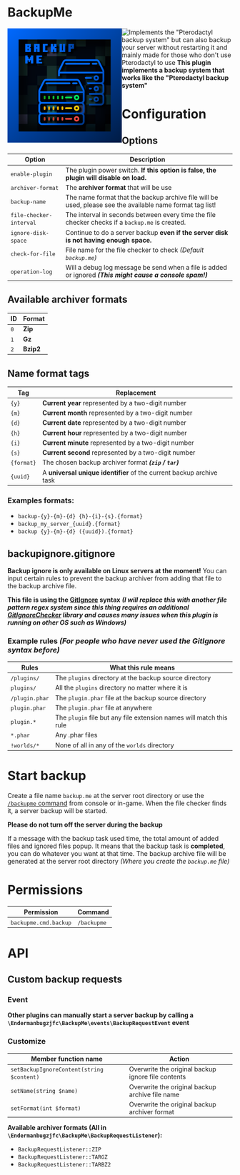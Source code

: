 # BackupMe
<img src="https://raw.githubusercontent.com/Endermanbugzjfc/BackupMe/main/icon.png" height="256" width="256" align="left"><img src="https://poggit.pmmp.io/ci.shield/Endermanbugzjfc/BackupMe/~" align="left"></img></img>
Implements the "Pterodactyl backup system" but can also backup your server without restarting it and mainly made for those who don't use Pterodactyl to use
**This plugin implements a backup system that works like the "Pterodactyl backup system"**
# Configuration
## Options
| Option | Description |
| ------ | ----------- |
| `enable-plugin` | The plugin power switch. **If this option is false, the plugin will disable on load.** |
| `archiver-format` | The **archiver format** that will be use |
| `backup-name` | The name format that the backup archive file will be used, please see the available name format tag list! |
| `file-checker-interval` | The interval in seconds between every time the file checker checks if a `backup.me` is created. |
| `ignore-disk-space` | Continue to do a server backup **even if the server disk is not having enough space.** |
| `check-for-file` | File name for the file checker to check _(Default `backup.me`)_ |
| `operation-log` | Will a debug log message be send when a file is added or ignored ***(This might cause a console spam!)*** |
## Available archiver formats
| ID | **Format** |
| -- | ------ |
| `0` | **Zip** |
| `1` | **Gz** |
| `2` | **Bzip2** |
## Name format tags
| Tag | Replacement |
| --- | ----------- |
| `{y}` | **Current year** represented by a two-digit number |
| `{m}` | **Current month** represented by a two-digit number |
| `{d}` | **Current date** represented by a two-digit number |
| `{h}` | **Current hour** represented by a two-digit number |
| `{i}` | **Current minute** represented by a two-digit number |
| `{s}` | **Current second** represented by a two-digit number |
| `{format}` | The chosen backup archiver format ***(`zip` / `tar`)*** |
| `{uuid}` | A **universal unique identifier** of the current backup archive task |
### Examples formats:
- `backup-{y}-{m}-{d} {h}-{i}-{s}.{format}`
- `backup_my_server_{uuid}.{format}`
- `backup {y}-{m}-{d} ({uuid}).{format}`
## backupignore.gitignore
**Backup ignore is only available on Linux servers at the moment!**
You can input certain rules to prevent the backup archiver from adding that file to the backup archive file.

**This file is using the [GitIgnore](https://git-scm.com/docs/gitignore) syntax**
***(I will replace this with another file pattern regex system since this thing requires an additional [GitIgnoreChecker](https://github.com/inmarelibero/gitignore-checker/) library and causes many issues when this plugin is running on other OS such as Windows)***
### Example rules *(For people who have never used the GitIgnore syntax before)*
| Rules | What this rule means |
| ----- | -------------------- |
| `/plugins/` | The `plugins` directory at the backup source directory |
| `plugins/` | All the `plugins` directory no matter where it is |
| `/plugin.phar` | The `plugin.phar` file at the backup source directory |
| `plugin.phar` | The `plugin.phar` file at anywhere |
| `plugin.*` | The `plugin` file but any file extension names will match this rule |
| `*.phar` | Any .phar files |
| `!worlds/*` | None of all in any of the `worlds` directory |

# Start backup
Create a file name `backup.me` at the server root directory or use the [`/backupme` command]() from console or in-game. When the file checker finds it, a server backup will be started.

**Please do not turn off the server during the backup**

If a message with the backup task used time, the total amount of added files and ignored files popup. It means that the backup task is **completed**, you can do whatever you want at that time. The backup archive file will be generated at the server root directory *(Where you create the `backup.me` file)*

# Permissions
| Permission | Command |
| ---------- | ------- |
| `backupme.cmd.backup` | `/backupme` |

# API
## Custom backup requests

### Event

**Other plugins can manually start a server backup by calling a `\Endermanbugzjfc\BackupMe\events\BackupRequestEvent` event**

### Customize

| Member function name | Action |
| --------------- | ------ |
| `setBackupIgnoreContent(string $content)` | Overwrite the original backup ignore file contents |
| `setName(string $name)` | Overwrite the original backup archive file name |
| `setFormat(int $format)` | Overwrite the original backup archiver format |

**Available archiver formats (All in `\Endermanbugzjfc\BackupMe\BackupRequestListener`):**
- `BackupRequestListener::ZIP`
- `BackupRequestListener::TARGZ`
- `BackupRequestListener::TARBZ2`
